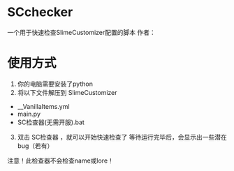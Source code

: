 # SCchecker
一个用于快速检查SlimeCustomizer配置的脚本
作者：

# 使用方式

1. 你的电脑需要安装了python
2. 将以下文件解压到 SlimeCustomizer
- __VanillaItems.yml
- main.py
- SC检查器(无需开服).bat 
3. 双击 SC检查器 ，就可以开始快速检查了
等待运行完毕后，会显示出一些潜在bug（若有）

注意！此检查器不会检查name或lore！
